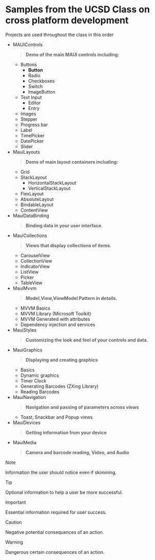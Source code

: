 # Samples from the UCSD Class on cross platform development
Projects are used throughout the class in this order
- MAUIControls
  > **Demo of the main MAUI controls including:**
   - Buttons
     - **Button**
     - Radio
     - Checkboxes 
	 - Switch
	 - ImageButton
   - Text Input
      - Editor
	  - Entry
   - Images
   - Stepper
   - Progress bar
   - Label
   - TimePicker
   - DatePicker
   - Slider
- MauiLayouts
  > **Demo of main layout containers including:**
    - Grid
    - StackLayout
    	- HorizontalStackLayout
		- VerticalStackLayout
	- FlexLayout
	- AbsoluteLayout
	- BindableLayout
	- ContentView
- MauiDataBinding
  > **Binding data in your user interface.**
- MauiCollections
  > **Views that display collections of items.**
    - CarouselView
	- CollectionView
	- IndicatorView
	- ListView
	- Picker
	- TableView
- MauiMvvm
  > **Model,View,ViewModel Pattern in details.**
	- MVVM Basics
	- MVVM Library (Microsoft Toolkit)
	- MVVM Generated with attributes
	- Dependency injection and services
- MauiStyles
   > **Customizing the look and feel of your controls and data.**
- MauiGraphics
   > **Displaying and creating graphics**
   	- Basics
	- Dynamic graphics
	- Timer Clock
	- Generating Barcodes (ZXing Library)
	- Reading Barcodes
- MauiNavigation
   > **Navigation and passing of parameters across views**
	- Toast, Snackbar and Popup views
- MauiDevices
   > **Getting information from your device**
- MauiMedia
   > **Camera and barcode reading, Video, and Audio**

> [!NOTE]
> Information the user should notice even if skimming.

> [!TIP]
> Optional information to help a user be more successful.

> [!IMPORTANT]
> Essential information required for user success.

> [!CAUTION]
> Negative potential consequences of an action.

> [!WARNING]
> Dangerous certain consequences of an action.